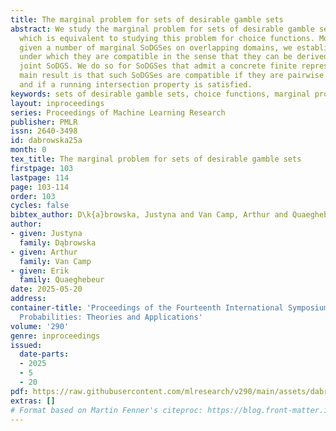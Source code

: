 ```yaml
---
title: The marginal problem for sets of desirable gamble sets
abstract: We study the marginal problem for sets of desirable gamble sets (SoDGSes),
  which is equivalent to studying this problem for choice functions. More specifically,
  given a number of marginal SoDGSes on overlapping domains, we establish conditions
  under which they are compatible in the sense that they can be derived from a common
  joint SoDGS. We do so for SoDGSes that admit a concrete finite representation. Our
  main result is that such SoDGSes are compatible if they are pairwise compatible
  and if a running intersection property is satisfied.
keywords: sets of desirable gamble sets, choice functions, marginal problem, representation
layout: inproceedings
series: Proceedings of Machine Learning Research
publisher: PMLR
issn: 2640-3498
id: dabrowska25a
month: 0
tex_title: The marginal problem for sets of desirable gamble sets
firstpage: 103
lastpage: 114
page: 103-114
order: 103
cycles: false
bibtex_author: D\k{a}browska, Justyna and Van Camp, Arthur and Quaeghebeur, Erik
author:
- given: Justyna
  family: Dąbrowska
- given: Arthur
  family: Van Camp
- given: Erik
  family: Quaeghebeur
date: 2025-05-20
address:
container-title: 'Proceedings of the Fourteenth International Symposium on Imprecise
  Probabilities: Theories and Applications'
volume: '290'
genre: inproceedings
issued:
  date-parts:
  - 2025
  - 5
  - 20
pdf: https://raw.githubusercontent.com/mlresearch/v290/main/assets/dabrowska25a/dabrowska25a.pdf
extras: []
# Format based on Martin Fenner's citeproc: https://blog.front-matter.io/posts/citeproc-yaml-for-bibliographies/
---
```

